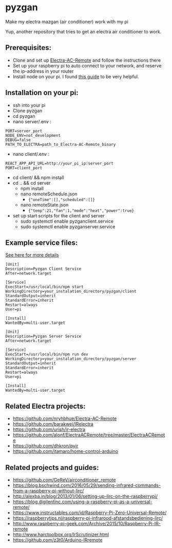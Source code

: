# pyzgan
Make my electra mazgan (air conditioner) work with my pi

Yup, another repository that tries to get an electra air conditioner to work.

Prerequisites:
-----------------------
* Clone and set up [Electra-AC-Remote](https://github.com/nryhbhue/Electra-AC-Remote) and follow the instructions there
* Set up your raspberry pi to auto connect to your network, and reserve the ip-address in your router
* Install node on your pi. I found [this guide](https://desertbot.io/blog/nodejs-git-and-pm2-headless-raspberry-pi-install) to be very helpful.


Installation on your pi:
-----------------------
* ssh into your pi
* Clone pyzgan
* cd pyzgan 
* nano server/.env :
```
PORT=server_port
NODE_ENV=not_development
DEBUG=false
PATH_TO_ELECTRA=path_to_Electra-AC-Remote_binary
```
* nano client/.env :
```
REACT_APP_API_URL=http://your_pi_ip:server_port
PORT=client_port
```
* cd client/ && npm install
* cd .. && cd server 
    * npm install
    * nano remoteSchedule.json
        * `{"oneTime":[],"scheduled":[]}`
    * nano remoteState.json
         * `{"temp":21,"fan":1,"mode":"heat","power":true}`
* set up start scripts for the client and server
    * sudo systemctl enable pyzganclient.service
    * sudo systemctl enable pyzganserver.service
    
   
Example service files:
-----------------------
[See here for more details](https://www.raspberrypi.org/documentation/linux/usage/systemd.md)    
``` 
[Unit]
Description=Pyzgan Client Service
After=network.target

[Service]
ExecStart=/usr/local/bin/npm start
WorkingDirectory=your_instalation_directory/pyzgan/client
StandardOutput=inherit
StandardError=inherit
Restart=always
User=pi

[Install]
WantedBy=multi-user.target

[Unit]
Description=Pyzgan Server Service
After=network.target

[Service]
ExecStart=/usr/local/bin/npm run dev
WorkingDirectory=your_instalation_directory/pyzgan/server
StandardOutput=inherit
StandardError=inherit
Restart=always
User=pi

[Install]
WantedBy=multi-user.target    
```  

Related Electra projects:
-----------------------
* https://github.com/nryhbhue/Electra-AC-Remote
* https://github.com/barakwei/IRelectra
* https://github.com/urish/ir-electra
* https://github.com/alonf/ElectraACRemote/tree/master/ElectraACRemote
* https://github.com/dhkron/pyir
* https://github.com/itamaro/home-control-arduino

Related projects and guides:
-----------------------
* https://github.com/GeReV/airconditioner_remote
* https://blog.bschwind.com/2016/05/29/sending-infrared-commands-from-a-raspberry-pi-without-lirc/
* http://alexba.in/blog/2013/01/06/setting-up-lirc-on-the-raspberrypi/
* https://blog.digilentinc.com/using-a-raspberry-pi-as-a-universal-remote/
* https://www.instructables.com/id/Raspberry-Pi-Zero-Universal-Remote/
* https://raspberrytips.nl/raspberry-pi-infrarood-afstandsbediening-lirc/
* http://www.raspberry-pi-geek.com/Archive/2015/10/Raspberry-Pi-IR-remote
* http://www.harctoolbox.org/IrScrutinizer.html
* https://github.com/z3t0/Arduino-IRremote



